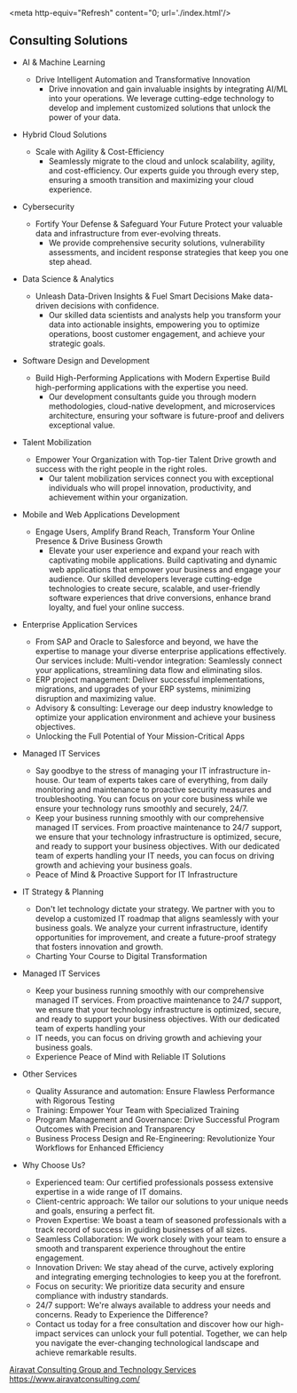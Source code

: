 <meta http-equiv="Refresh" content="0; url='./index.html'/>


 
 
## Consulting Solutions

 - AI & Machine Learning
    - Drive Intelligent Automation and Transformative Innovation 
        - Drive innovation and gain invaluable insights by integrating AI/ML into your operations. We leverage cutting-edge technology to develop and implement customized solutions that unlock the power of your data. 

 - Hybrid Cloud Solutions 
    - Scale with Agility & Cost-Efficiency 
        - Seamlessly migrate to the cloud and unlock scalability, agility, and cost-efficiency. Our experts guide you through every step, ensuring a smooth transition and maximizing your cloud experience. 

 - Cybersecurity
    - Fortify Your Defense & Safeguard Your Future Protect your valuable data and infrastructure from ever-evolving threats. 
        - We provide comprehensive security solutions, vulnerability assessments, and incident response strategies that keep you one step ahead. 

- Data Science & Analytics
    - Unleash Data-Driven Insights & Fuel Smart Decisions Make data-driven decisions with confidence. 
        - Our skilled data scientists and analysts help you transform your data into actionable insights, empowering you to optimize operations, boost customer engagement, and achieve your strategic goals. 

 - Software Design and Development
    - Build High-Performing Applications with Modern Expertise Build high-performing applications with the expertise you need. 
        - Our development consultants guide you through modern methodologies, cloud-native development, and microservices architecture, ensuring your software is future-proof and delivers exceptional value.
        
- Talent Mobilization
    - Empower Your Organization with Top-tier Talent Drive growth and success with the right people in the right roles. 
        - Our talent mobilization services connect you with exceptional individuals who will propel innovation, productivity, and achievement within your organization. 
        
- Mobile and Web Applications Development
    - Engage Users, Amplify Brand Reach, Transform Your Online Presence & Drive Business Growth 
        - Elevate your user experience and expand your reach with captivating mobile applications. Build captivating and dynamic web applications that empower your business and engage your audience. Our skilled developers leverage cutting-edge technologies to create secure, scalable, and user-friendly software experiences that drive conversions, enhance brand loyalty, and fuel your online success.  

- Enterprise Application Services   
    - From SAP and Oracle to Salesforce and beyond, we have the expertise to manage your diverse enterprise applications effectively. Our services include: Multi-vendor integration: Seamlessly connect your applications, streamlining data flow and eliminating silos. 
    - ERP project management: Deliver successful implementations, migrations, and upgrades of your ERP systems, minimizing disruption and maximizing value. 
    - Advisory & consulting: Leverage our deep industry knowledge to optimize your application environment and achieve your business objectives.    
    - Unlocking the Full Potential of Your Mission-Critical Apps


- Managed IT Services    
    - Say goodbye to the stress of managing your IT infrastructure in-house. Our team of experts takes care of everything, from daily monitoring and maintenance to proactive security measures and troubleshooting. You can focus on your core business while we ensure your technology runs smoothly and securely, 24/7.
    - Keep your business running smoothly with our comprehensive managed IT services. From proactive maintenance to 24/7 support, we ensure that your technology infrastructure is optimized, secure, and ready to support your business objectives. With our dedicated team of experts handling your IT needs, you can focus on driving growth and achieving your business goals.   
    - Peace of Mind & Proactive Support for IT Infrastructure   
 
 - IT Strategy & Planning    
    - Don't let technology dictate your strategy. We partner with you to develop a customized IT roadmap that aligns seamlessly with your business goals. We analyze your current infrastructure, identify opportunities for improvement, and create a future-proof strategy that fosters innovation and growth.   
    - Charting Your Course to Digital Transformation

 - Managed IT Services   
    - Keep your business running smoothly with our comprehensive managed IT services. From proactive maintenance to 24/7 support, we ensure that your technology infrastructure is optimized, secure, and ready to support your business objectives. With our dedicated team of experts handling your
    - IT needs, you can focus on driving growth and achieving your business goals. 
    - Experience Peace of Mind with Reliable IT Solutions 

 - Other Services   
    - Quality Assurance and automation: Ensure Flawless Performance with Rigorous Testing 
    - Training: Empower Your Team with Specialized Training 
    - Program Management and Governance: Drive Successful Program Outcomes with Precision and Transparency 
    - Business Process Design and Re-Engineering: Revolutionize Your Workflows for Enhanced Efficiency    
    
- Why Choose Us?   
    - Experienced team: Our certified professionals possess extensive expertise in a wide range of IT domains. 
    - Client-centric approach: We tailor our solutions to your unique needs and goals, ensuring a perfect fit. 
    - Proven Expertise: We boast a team of seasoned professionals with a track record of success in guiding businesses of all sizes. 
    - Seamless Collaboration: We work closely with your team to ensure a smooth and transparent experience throughout the entire engagement. 
    - Innovation Driven: We stay ahead of the curve, actively exploring and integrating emerging technologies to keep you at the forefront. 
    - Focus on security: We prioritize data security and ensure compliance with industry standards. 
    - 24/7 support: We're always available to address your needs and concerns.  Ready to Experience the Difference? 
    - Contact us today for a free consultation and discover how our high-impact services can unlock your full potential. Together, we can help you navigate the ever-changing technological landscape and achieve remarkable results.
 

[Airavat Consulting Group and Technology Services](https://www.airavatconsulting.com/)
<a href="https://www.airavatconsulting.com/">https://www.airavatconsulting.com/</a>
